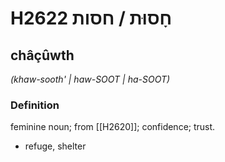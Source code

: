 # H2622 חָסוּת / חסות

## châçûwth

_(khaw-sooth' | haw-SOOT | ha-SOOT)_

### Definition

feminine noun; from [[H2620]]; confidence; trust.

- refuge, shelter
